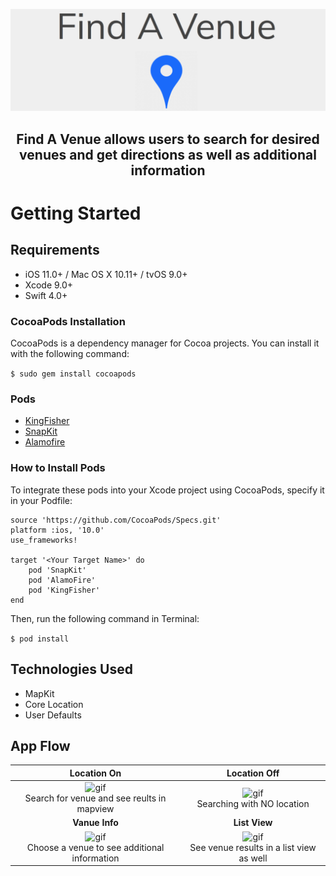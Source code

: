 ![Banner](https://github.com/ncsouvenir/URBN-codesample/blob/master/Gifs/Screen%20Shot%202018-04-16%20at%205.11.34%20PM.png)


## <p align="center"> Find A Venue allows users to search for desired venues and get directions as well as additional information
</p>

# Getting Started

## Requirements
- iOS 11.0+ / Mac OS X 10.11+ / tvOS 9.0+
- Xcode 9.0+
- Swift 4.0+

### CocoaPods Installation
CocoaPods is a dependency manager for Cocoa projects. You can install it with the following command:

`$ sudo gem install cocoapods`

### Pods
- [KingFisher](https://cocoapods.org/pods/Kingfisher)
- [SnapKit](http://snapkit.io/docs)
- [Alamofire](https://cocoapods.org/pods/Alamofire)

### How to Install Pods
To integrate these pods into your Xcode project using CocoaPods, specify it in your Podfile:
```
source 'https://github.com/CocoaPods/Specs.git'
platform :ios, '10.0'
use_frameworks!

target '<Your Target Name>' do
    pod 'SnapKit'
    pod 'AlamoFire'
    pod 'KingFisher'
end
```
Then, run the following command in Terminal:

`$ pod install`


## Technologies Used
- MapKit
- Core Location
- User Defaults


## App Flow
**Location On**| **Location Off** |
:---: | :---: |
![gif](https://github.com/ncsouvenir/URBN-codesample/blob/master/Gifs/searchwithlocation.gif) <br/>Search for venue and see reults in mapview| ![gif](https://github.com/ncsouvenir/URBN-codesample/blob/master/Gifs/nolocationsearch.gif) <br/> Searching with NO location | 
**Vanue Info**| **List View** |
![gif](https://github.com/ncsouvenir/URBN-codesample/blob/master/Gifs/choosevenueseeinfo.gif) <br/>Choose a venue to see additional information | ![gif](https://github.com/ncsouvenir/URBN-codesample/blob/master/Gifs/showinglistview.gif) <br/>See venue results in a list view as well|![gif](https://github.com/ncsouvenir/URBN-codesample/blob/master/Gifs/showingdirections.gif) <br/> User able to get directions from current location to venue location| |

